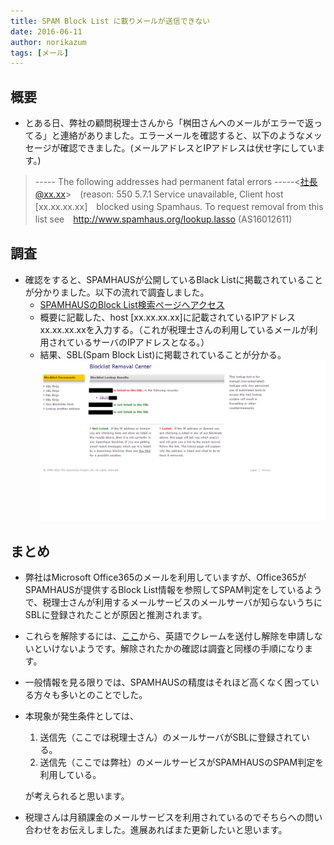 ```yaml
---
title: SPAM Block List に載りメールが送信できない
date: 2016-06-11
author: norikazum
tags: [メール]
---
```


## 概要
- とある日、弊社の顧問税理士さんから「桝田さんへのメールがエラーで返ってる」と連絡がありました。エラーメールを確認すると、以下のようなメッセージが確認できました。(メールアドレスとIPアドレスは伏せ字にしています。)

> ----- The following addresses had permanent fatal errors -----<社長@xx.xx>　(reason: 550 5.7.1 Service unavailable, Client host [xx.xx.xx.xx]　blocked using Spamhaus. To request removal from this list see　http://www.spamhaus.org/lookup.lasso (AS16012611)

## 調査
- 確認をすると、SPAMHAUSが公開しているBlack Listに掲載されていることが分かりました。以下の流れで調査しました。
   - [SPAMHAUSのBlock List検索ページへアクセス](http://www.spamhaus.org/)
   - 概要に記載した、host [xx.xx.xx.xx]に記載されているIPアドレスxx.xx.xx.xxを入力する。（これが税理士さんの利用しているメールが利用されているサーバのIPアドレスとなる。）
   - 結果、SBL(Spam Block List)に掲載されていることが分かる。
![sbl-found](images/spamhaus-mail-block-1.png)

## まとめ
- 弊社はMicrosoft Office365のメールを利用していますが、Office365がSPAMHAUSが提供するBlock List情報を参照してSPAM判定をしているようで、税理士さんが利用するメールサービスのメールサーバが知らないうちにSBLに登録されたことが原因と推測されます。
- これらを解除するには、[ここ](https://www.spamhaus.org/sbl/)から、英語でクレームを送付し解除を申請しないといけないようです。解除されたかの確認は調査と同様の手順になります。
- 一般情報を見る限りでは、SPAMHAUSの精度はそれほど高くなく困っている方々も多いとのことでした。
- 本現象が発生条件としては、
  1. 送信先（ここでは税理士さん）のメールサーバがSBLに登録されている。
  1. 送信先（ここでは弊社）のメールサービスがSPAMHAUSのSPAM判定を利用している。 

  が考えられると思います。
- 税理さんは月額課金のメールサービスを利用されているのでそちらへの問い合わせをお伝えしました。進展あればまた更新したいと思います。

